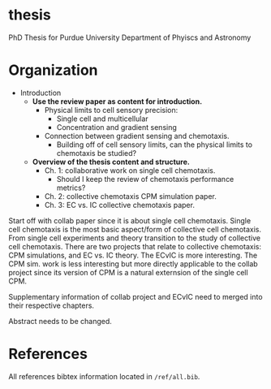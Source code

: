 # thesis
PhD Thesis for Purdue University Department of Phyiscs and Astronomy

# Organization

- Introduction
    - **Use the review paper as content for introduction.**
        - Physical limits to cell sensory precision:
            - Single cell and multicellular
            - Concentration and gradient sensing
        - Connection between gradient sensing and chemotaxis.
            - Building off of cell sensory limits, can the physical limits to chemotaxis be studied?
    - **Overview of the thesis content and structure.**
        - Ch. 1: collaborative work on single cell chemotaxis.
            - Should I keep the review of chemotaxis performance metrics?
        - Ch. 2: collective chemotaxis CPM simulation paper.
        - Ch. 3: EC vs. IC collective chemotaxis paper.

Start off with collab paper since it is about single cell chemotaxis. Single cell chemotaxis is the most basic aspect/form of collective cell chemotaxis. From single cell experiments and theory transition to the study of collective cell chemotaxis. There are two projects that relate to collective chemotaxis: CPM simulations, and EC vs. IC theory. The ECvIC is more interesting. The CPM sim. work is less interesting but more directly applicable to the collab project since its version of CPM is a natural externsion of the single cell CPM.

Supplementary information of collab project and ECvIC need to merged into their respective chapters.

Abstract needs to be changed.

# References

All references bibtex information located in `/ref/all.bib`.
